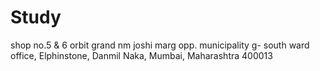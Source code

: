 # Study
shop no.5 & 6 orbit grand nm joshi marg opp. municipality g- south ward office, Elphinstone, Danmil Naka, Mumbai, Maharashtra 400013
